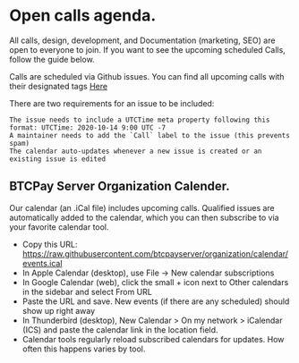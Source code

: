 # Open calls agenda.

All calls, design, development, and Documentation (marketing, SEO) are open to everyone to join. 
If you want to see the upcoming scheduled Calls, follow the guide below. 

Calls are scheduled via Github issues. 
You can find all upcoming calls with their designated tags [Here](https://github.com/btcpayserver/organization/issues)

There are two requirements for an issue to be included:

    The issue needs to include a UTCTime meta property following this format: UTCTime: 2020-10-14 9:00 UTC -7
    A maintainer needs to add the `Call` label to the issue (this prevents spam)
    The calendar auto-updates whenever a new issue is created or an existing issue is edited

## BTCPay Server Organization Calender.

Our calendar (an .iCal file) includes upcoming calls. Qualified issues are automatically added to the calendar, which you can then subscribe to via your favorite calendar tool.

* Copy this URL: https://raw.githubusercontent.com/btcpayserver/organization/calendar/events.ical
* In Apple Calendar (desktop), use File -> New calendar subscriptions
* In Google Calendar (web), click the small + icon next to Other calendars in the sidebar and select From URL
* Paste the URL and save. New events (if there are any scheduled) should show up right away
* In Thunderbird (desktop), New Calendar > On my network > iCalendar (ICS) and paste the calendar link in the location field.
* Calendar tools regularly reload subscribed calendars for updates. How often this happens varies by tool.

